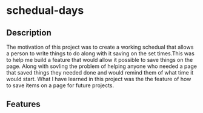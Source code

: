 # schedual-days

##  Description

The motivation of this project was to create a working schedual that allows a person to write things to do along with it saving on the set times.This was to help me build a feature that would allow it possible to save things on the page. Along with sovling the problem of helping anyone who needed a page that saved things they needed done and would remind them of what time it would start. What I have learned in this project was the the feature of how to save items on a page for future projects.


## Features